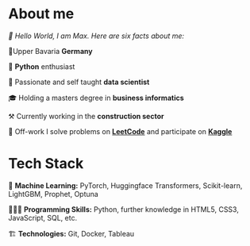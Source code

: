 # About me

*👋 Hello World, I am Max. Here are six facts about me:*

📍Upper Bavaria **Germany**

🐍 **Python** enthusiast

💼 Passionate and self taught **data scientist**

🎓 Holding a masters degree in **business informatics**

⚒️ Currently working in the **construction sector**

🚀 Off-work I solve problems on **[LeetCode](https://leetcode.com/m3xwell/)** and participate on **[Kaggle](https://www.kaggle.com/mexwell)**

# Tech Stack

🤖 **Machine Learning:** PyTorch, Huggingface Transformers, Scikit-learn, LightGBM, Prophet, Optuna

👨🏻‍💻 **Programming Skills:** Python, further knowledge in HTML5, CSS3, JavaScript, SQL, etc.

🏗️ **Technologies:** Git, Docker, Tableau
